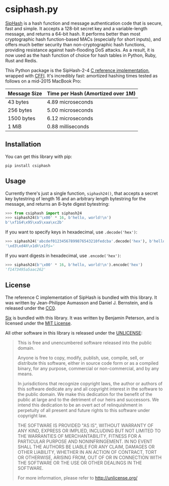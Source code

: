 csiphash.py
===========

[SipHash][] is a hash function and message authentication code that is secure,
fast and simple. It accepts a 128-bit secret key and a variable-length message,
and returns a 64-bit hash. It performs better than most cryptographic hash
function-based MACs (especially for short inputs), and offers much better
security than non-cryptographic hash functions, providing resistance against
hash-flooding DoS attacks. As a result, it is now used as the hash function of
choice for hash tables in Python, Ruby, Rust and Redis.

This Python package is the SipHash-2-4 [C reference implementation][siphash-c],
wrapped with [CFFI][]. It's incredibly fast: amortized hashing times tested as
follows on a mid-2015 MacBook Pro:

| Message Size | Time per Hash (Amortized over 1M) |
| ------------ | --------------------------------- |
| 43 bytes     | 4.89 microseconds                 |
| 256 bytes    | 5.00 microseconds                 |
| 1500 bytes   | 6.12 microseconds                 |
| 1 MiB        | 0.88 milliseconds                 |

  [siphash]: https://131002.net/siphash/
  [siphash-c]: https://github.com/veorq/SipHash
  [cffi]: http://cffi.readthedocs.io


Installation
------------

You can get this library with pip:

    pip install csiphash


Usage
-----

Currently there's just a single function, `siphash24()`, that accepts a secret
key bytestring of length 16 and an arbitrary length bytestring for the message,
and returns an 8-byte digest bytestring:

```python
>>> from csiphash import siphash24
>>> siphash24(b'\x00' * 16, b'hello, world!\n')
b'\xf1G4\x95\xa5\xaa\xc2b'
```

If you want to specify keys in hexadecimal, use `.decode('hex')`:

```python
>>> siphash24('abcdef01234567899876543210fedcba'.decode('hex'), b'hello, world!\n')
'\xd3\xd4N\x1dk\x1f$='
```

If you want digests in hexadecimal, use `.encode('hex')`:

```python
>>> siphash24(b'\x00' * 16, b'hello, world!\n').encode('hex')
'f1473495a5aac262'
```


License
-------

The reference C implementation of SipHash is bundled with this library. It was
written by Jean-Philippe Aumasson and Daniel J. Bernstein, and is released
under the [CC0][].

[Six][] is bundled with this library. It was written by Benjamin Peterson, and
is licensed under the [MIT License][].

All other software in this library is released under the [UNLICENSE][]:

> This is free and unencumbered software released into the public domain.
>
> Anyone is free to copy, modify, publish, use, compile, sell, or
> distribute this software, either in source code form or as a compiled
> binary, for any purpose, commercial or non-commercial, and by any
> means.
>
> In jurisdictions that recognize copyright laws, the author or authors
> of this software dedicate any and all copyright interest in the
> software to the public domain. We make this dedication for the benefit
> of the public at large and to the detriment of our heirs and
> successors. We intend this dedication to be an overt act of
> relinquishment in perpetuity of all present and future rights to this
> software under copyright law.
>
> THE SOFTWARE IS PROVIDED "AS IS", WITHOUT WARRANTY OF ANY KIND,
> EXPRESS OR IMPLIED, INCLUDING BUT NOT LIMITED TO THE WARRANTIES OF
> MERCHANTABILITY, FITNESS FOR A PARTICULAR PURPOSE AND NONINFRINGEMENT.
> IN NO EVENT SHALL THE AUTHORS BE LIABLE FOR ANY CLAIM, DAMAGES OR
> OTHER LIABILITY, WHETHER IN AN ACTION OF CONTRACT, TORT OR OTHERWISE,
> ARISING FROM, OUT OF OR IN CONNECTION WITH THE SOFTWARE OR THE USE OR
> OTHER DEALINGS IN THE SOFTWARE.
>
> For more information, please refer to <http://unlicense.org/>

  [cc0]: https://creativecommons.org/publicdomain/zero/1.0/
  [six]: https://pythonhosted.org/six/
  [mit license]: https://bitbucket.org/gutworth/six/raw/ca4580a5a648fc75abc568907e81abc80b05d58c/LICENSE
  [unlicense]: https://unlicense.org/
